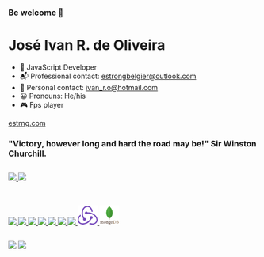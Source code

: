 ### Be welcome 👋

<h1>José Ivan R. de Oliveira</h1>

- 🚀 JavaScript Developer
- 📬 Professional contact: <a href="mailto:estrongbelgier@outlook.com?Subject=Hello%20estrng%20I%20came%20from%20your%20github." target="_blank"> estrongbelgier@outlook.com</a>
- 📩 Personal contact: <a href="mailto:ivan_r.o@hotmail.com?Subject=Hello%20estrng%20I%20came%20from%20your%20github." target="_blank"> ivan_r.o@hotmail.com</a>
- 😀 Pronouns: He/his
- 🎮 Fps player

<!-- [![Linkedin Badge](https://img.shields.io/badge/-LinkedIn-blue?style=flat-square&logo=Linkedin&logoColor=white&link=https://www.linkedin.com/in/estrongbelgier/)](https://www.linkedin.com/in/estrongbelgier/) -->

<!-- [![Stackoverflow Badge](https://img.shields.io/badge/-Stackoverflow-4CA143?style=flat-square&logo=Stackoverflow&logoColor=white&libk=https://pt.stackoverflow.com/users/183506/jose-ivan-ribeiro-de-oliveira)](https://pt.stackoverflow.com/users/183506/jose-ivan-ribeiro-de-oliveira)
[![Twitter Badge](https://img.shields.io/badge/-Twitter-1ca0f1?style=flat-square&labelColor=1ca0f1&logo=twitter&logoColor=white&link=https://twitter.com/lgdbittencourt)](https://twitter.com/estrongbelgier) -->

[estrng.com](https://www.estrng.com)

### "Victory, however long and hard the road may be!" Sir Winston Churchill.

##

<div align="start">
  <a href="https://github.com/estrng">
  <img height="180em" src="https://github-readme-stats.vercel.app/api?username=estrng&show_icons=true&theme=dracula&include_all_commits=true&count_private=true"/>
  <img height="180em" src="https://github-readme-stats.vercel.app/api/top-langs/?username=estrng&layout=compact&langs_count=7&theme=dracula"/>
</div>
  
##
  
<div style="display: inline_block"><br> 
  <img src="https://img.shields.io/badge/javascript%20-%23323330.svg?&style=for-the-badge&logo=javascript&logoColor=%23F7DF1E"/>
  <img src="https://img.shields.io/badge/typescript%20-%23007ACC.svg?&style=for-the-badge&logo=typescript&logoColor=white"/>
  <img src="https://img.shields.io/badge/react%20-%2320232a.svg?&style=for-the-badge&logo=react&logoColor=%2361DAFB"/>
 <img src="https://img.shields.io/badge/react_native%20-%2320232a.svg?&style=for-the-badge&logo=react&logoColor=%2361DAFB"/> 
  <img src="https://img.shields.io/badge/node.js%20-%2343853D.svg?&style=for-the-badge&logo=node.js&logoColor=white"/>
  <img src="https://img.shields.io/badge/git%20-%23F05033.svg?&style=for-the-badge&logo=git&logoColor=white"/>
  <img src="https://img.shields.io/badge/github%20-%23121011.svg?&style=for-the-badge&logo=github&logoColor=white"/>
  <img src="https://raw.githubusercontent.com/devicons/devicon/master/icons/redux/redux-original.svg" alt="redux" width="40" height="40"/> 
  <img src="https://raw.githubusercontent.com/devicons/devicon/master/icons/mongodb/mongodb-original-wordmark.svg" alt="mongodb" width="40" height="40"/> 
</div>

##

<div> 
  <a href = "mailto:estrongebelgierdg@gmail.com"><img src="https://img.shields.io/badge/-Gmail-%23333?style=for-the-badge&logo=gmail&logoColor=white" target="_blank"></a>
  <a href="https://www.linkedin.com/in/estrongbelgier/" target="_blank"><img src="https://img.shields.io/badge/-LinkedIn-%230077B5?style=for-the-badge&logo=linkedin&logoColor=white" target="_blank"></a> 
</div>
